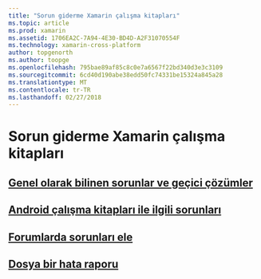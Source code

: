 ```yaml
---
title: "Sorun giderme Xamarin çalışma kitapları"
ms.topic: article
ms.prod: xamarin
ms.assetid: 1706EA2C-7A94-4E30-BD4D-A2F31070554F
ms.technology: xamarin-cross-platform
author: topgenorth
ms.author: toopge
ms.openlocfilehash: 795bae89af85c8c0e7a6567f22bd340d3e3c3109
ms.sourcegitcommit: 6cd40d190abe38edd50fc74331be15324a845a28
ms.translationtype: MT
ms.contentlocale: tr-TR
ms.lasthandoff: 02/27/2018
---
```

# <a name="troubleshooting-xamarin-workbooks"></a>Sorun giderme Xamarin çalışma kitapları

## <a name="general-known-issues--workaroundsgeneralmd"></a>[Genel olarak bilinen sorunlar ve geçici çözümler](general.md)

## <a name="issues-with-android-workbooksandroidmd"></a>[Android çalışma kitapları ile ilgili sorunları](android.md)

## <a name="discuss-issues-on-the-forumsforums"></a>[Forumlarda sorunları ele][forums]

## <a name="file-a-bug-reporttoolsworkbooksinstallmdreporting-bugs"></a>[Dosya bir hata raporu](~/tools/workbooks/install.md#reporting-bugs)

[forums]: https://forums.xamarin.com/categories/inspector